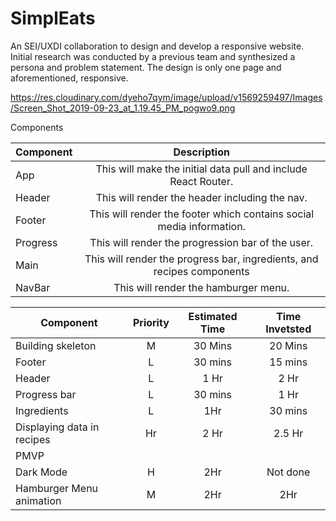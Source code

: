 # SimplEats 

An SEI/UXDI collaboration to design and develop a responsive website. Initial research was conducted by a previous team and synthesized a persona and problem statement. The design is only one page and aforementioned, responsive.

 https://res.cloudinary.com/dyeho7qym/image/upload/v1569259497/Images/Screen_Shot_2019-09-23_at_1.19.45_PM_pogwo9.png

 Components

 | Component | Description |
 | --- | :---: |  
 | App | This will make the initial data pull and include React Router. |
 | Header | This will render the header including the nav. |
 | Footer | This will render the footer which contains social media information. |
 | Progress | This will render the progression bar of the user. |
 | Main | This will render the progress bar, ingredients, and recipes components  |
 | NavBar | This will render the hamburger menu. |

 | Component | Priority | Estimated Time | Time Invetsted |
 | --- | :---: |  :---: | :---: |
 | Building skeleton | M | 30 Mins | 20 Mins |
 | Footer | L | 30 mins | 15 mins |
 | Header | L | 1 Hr | 2 Hr |
 | Progress bar | L | 30 mins | 1 Hr |
 | Ingredients | L | 1Hr | 30 mins |
 | Displaying data in recipes | Hr | 2 Hr | 2.5 Hr |
 | PMVP | | | |
 | Dark Mode | H | 2Hr | Not done |
 | Hamburger Menu animation | M | 2Hr | 2Hr |
